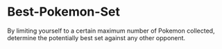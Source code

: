 # Best-Pokemon-Set
By limiting yourself to a certain maximum number of Pokemon collected, determine the potentially best set against any other opponent.
